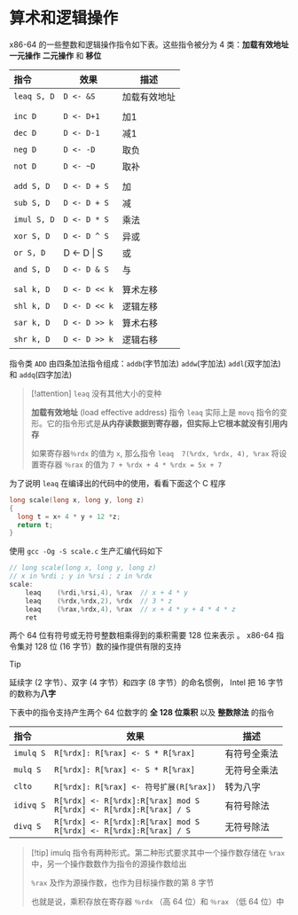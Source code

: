 # 算术和逻辑操作

 x86-64 的一些整数和逻辑操作指令如下表。这些指令被分为 $4$ 类：**加载有效地址** **一元操作** **二元操作** 和 **移位**

| 指令          | 效果            | 描述     |
| :---------- | ------------- | ------ |
| `leaq S, D` | `D <- &S`     | 加载有效地址 |
|             |               |        |
| `inc D`     | `D <- D+1`    | 加1     |
| `dec D`     | `D <- D-1`    | 减1     |
| `neg D`     | `D <- -D`     | 取负     |
| `not D`     | `D <- ~D`     | 取补     |
|             |               |        |
| `add S, D`  | `D <- D + S`  | 加      |
| `sub S, D`  | `D <- D + S`  | 减      |
| `imul S, D` | `D <- D * S`  | 乘法     |
| `xor S, D`  | `D <- D ^ S`  | 异或     |
| `or S, D`   | D <- D \|  S  | 或      |
| `and S, D`  | `D <- D & S`  | 与      |
|             |               |        |
| `sal k, D`  | `D <- D << k` | 算术左移   |
| `shl k, D`  | `D <- D << k` | 逻辑左移   |
| `sar k, D`  | `D <- D >> k` | 算术右移   |
| `shr k, D`  | `D <- D >> k` | 逻辑右移   |

指令类 `ADD` 由四条加法指令组成：`addb`(字节加法)  `addw`(字加法)  `addl`(双字加法) 和 `addq`(四字加法)

> [!attention] `leaq` 没有其他大小的变种
> 
> **加载有效地址** (load effective address) 指令 `leaq` 实际上是 `movq` 指令的变形。它的指令形式是**从内存读数据到寄存器，但实际上它根本就没有引用内存**
> 
> 如果寄存器`％rdx` 的值为 `x`, 那么指令 `leaq  7(%rdx, %rdx, 4), %rax` 将设置寄存器 `％rax` 的值为 `7 + %rdx + 4 * %rdx = 5x + 7` 
> 

为了说明 `leaq` 在编译出的代码中的使用，看看下面这个 C 程序

```c title:scale.c
long scale(long x, long y, long z)
{
  long t = x+ 4 * y + 12 *z;
  return t;
}
```

使用 `gcc -Og -S scale.c` 生产汇编代码如下

```c title:scale.s
// long scale(long x, long y, long z)
// x in %rdi ; y in %rsi ; z in %rdx
scale:
	leaq	(%rdi,%rsi,4), %rax  // x + 4 * y
	leaq	(%rdx,%rdx,2), %rdx  // 3 * z
	leaq	(%rax,%rdx,4), %rax  // x + 4 * y + 4 * 4 * z
	ret
```

两个 $64$ 位有符号或无符号整数相乘得到的乘积需要 $128$ 位来表示 。 x86-64 指令集对 $128$ 位 (16 字节）数的操作提供有限的支持

> [!tip]
>  延续字 (2 字节）、双字 (4 字节）和四字 (8 字节）的命名惯例， Intel 把 $16$ 字节的数称为**八字** 
>  

下表中的指令支持产生两个 $64$ 位数字的 **全 $128$ 位乘积** 以及 **整数除法** 的指令

| 指令        | 效果                                                                      | 描述     |
| :-------- | ----------------------------------------------------------------------- | ------ |
| `imulq S` | `R[%rdx]: R[%rax] <- S * R[%rax]`                                       | 有符号全乘法 |
| `mulq S`  | `R[%rdx]: R[%rax] <- S * R[%rax]`                                       | 无符号全乘法 |
| `clto`    | `R[%rdx]: R[%rax] <- 符号扩展(R[%rax])`                                     | 转为八字   |
| `idivq S` | `R[%rdx] <- R[%rdx]:R[%rax] mod S`<br> `R[%rdx] <- R[%rdx]:R[%rax] / S` | 有符号除法  |
| `divq S`  | `R[%rdx] <- R[%rdx]:R[%rax] mod S`<br>`R[%rdx] <- R[%rdx]:R[%rax] / S`  | 无符号除法  |

> [!tip] imulq 指令有两种形式。第二种形式要求其中一个操作数存储在 `%rax` 中，另一个操作数数作为指令的源操作数给出
> 
> `%rax` 及作为源操作数，也作为目标操作数的第 $8$ 字节
> 
> 也就是说，乘积存放在寄存器 `％rdx` （高 64 位）和 `％rax` （低 64 位）中 
> 

